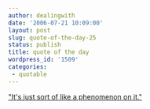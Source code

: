 ```yaml
---
author: dealingwith
date: '2006-07-21 10:09:00'
layout: post
slug: quote-of-the-day-25
status: publish
title: quote of the day
wordpress_id: '1509'
categories:
 - quotable
---
```


["It's just sort of like a phenomenon on it."][1]

   [1]: http://www.chicagotribune.com/news/local/chicago/chi-0607190265jul19,1,3962003.story?coll=chi-newslocalchicago-hed&ctrack=1&cset=true (Holy gator! Pet is no crock)


